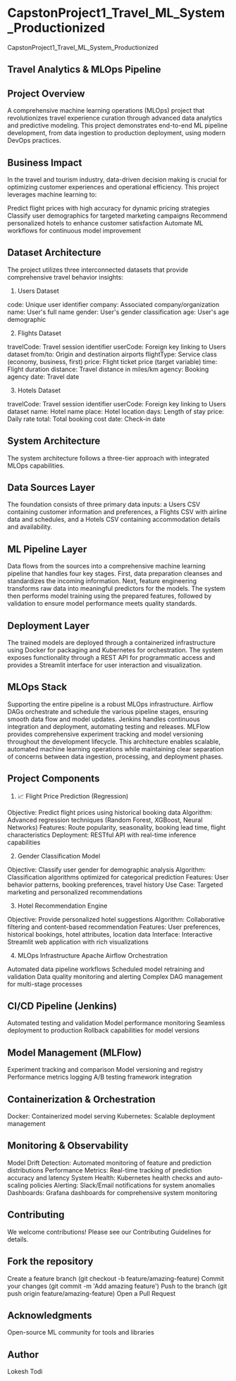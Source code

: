 # CapstonProject1_Travel_ML_System_Productionized
CapstonProject1_Travel_ML_System_Productionized

## Travel Analytics & MLOps Pipeline

## Project Overview
A comprehensive machine learning operations (MLOps) project that revolutionizes travel experience curation through advanced data analytics and predictive modeling. This project demonstrates end-to-end ML pipeline development, from data ingestion to production deployment, using modern DevOps practices.

## Business Impact
In the travel and tourism industry, data-driven decision making is crucial for optimizing customer experiences and operational efficiency. This project leverages machine learning to:

Predict flight prices with high accuracy for dynamic pricing strategies
Classify user demographics for targeted marketing campaigns
Recommend personalized hotels to enhance customer satisfaction
Automate ML workflows for continuous model improvement

## Dataset Architecture
The project utilizes three interconnected datasets that provide comprehensive travel behavior insights:

1. Users Dataset

code: Unique user identifier
company: Associated company/organization
name: User's full name
gender: User's gender classification
age: User's age demographic

2. Flights Dataset

travelCode: Travel session identifier
userCode: Foreign key linking to Users dataset
from/to: Origin and destination airports
flightType: Service class (economy, business, first)
price: Flight ticket price (target variable)
time: Flight duration
distance: Travel distance in miles/km
agency: Booking agency
date: Travel date

3. Hotels Dataset

travelCode: Travel session identifier
userCode: Foreign key linking to Users dataset
name: Hotel name
place: Hotel location
days: Length of stay
price: Daily rate
total: Total booking cost
date: Check-in date

## System Architecture

The system architecture follows a three-tier approach with integrated MLOps capabilities.

## Data Sources Layer

The foundation consists of three primary data inputs: a Users CSV containing customer information and preferences, a Flights CSV with airline data and schedules, and a Hotels CSV containing accommodation details and availability.

## ML Pipeline Layer

Data flows from the sources into a comprehensive machine learning pipeline that handles four key stages. First, data preparation cleanses and standardizes the incoming information. Next, feature engineering transforms raw data into meaningful predictors for the models. The system then performs model training using the prepared features, followed by validation to ensure model performance meets quality standards.

## Deployment Layer
The trained models are deployed through a containerized infrastructure using Docker for packaging and Kubernetes for orchestration. The system exposes functionality through a REST API for programmatic access and provides a Streamlit interface for user interaction and visualization.

## MLOps Stack
Supporting the entire pipeline is a robust MLOps infrastructure. Airflow DAGs orchestrate and schedule the various pipeline stages, ensuring smooth data flow and model updates. Jenkins handles continuous integration and deployment, automating testing and releases. MLFlow provides comprehensive experiment tracking and model versioning throughout the development lifecycle.
This architecture enables scalable, automated machine learning operations while maintaining clear separation of concerns between data ingestion, processing, and deployment phases.

## Project Components

1. 📈 Flight Price Prediction (Regression)

Objective: Predict flight prices using historical booking data
Algorithm: Advanced regression techniques (Random Forest, XGBoost, Neural Networks)
Features: Route popularity, seasonality, booking lead time, flight characteristics
Deployment: RESTful API with real-time inference capabilities

2. Gender Classification Model

Objective: Classify user gender for demographic analysis
Algorithm: Classification algorithms optimized for categorical prediction
Features: User behavior patterns, booking preferences, travel history
Use Case: Targeted marketing and personalized recommendations

3. Hotel Recommendation Engine

Objective: Provide personalized hotel suggestions
Algorithm: Collaborative filtering and content-based recommendation
Features: User preferences, historical bookings, hotel attributes, location data
Interface: Interactive Streamlit web application with rich visualizations

4. MLOps Infrastructure
Apache Airflow Orchestration

Automated data pipeline workflows
Scheduled model retraining and validation
Data quality monitoring and alerting
Complex DAG management for multi-stage processes

## CI/CD Pipeline (Jenkins)

Automated testing and validation
Model performance monitoring
Seamless deployment to production
Rollback capabilities for model versions

## Model Management (MLFlow)

Experiment tracking and comparison
Model versioning and registry
Performance metrics logging
A/B testing framework integration

## Containerization & Orchestration

Docker: Containerized model serving
Kubernetes: Scalable deployment management

 
## Monitoring & Observability

Model Drift Detection: Automated monitoring of feature and prediction distributions
Performance Metrics: Real-time tracking of prediction accuracy and latency
System Health: Kubernetes health checks and auto-scaling policies
Alerting: Slack/Email notifications for system anomalies
Dashboards: Grafana dashboards for comprehensive system monitoring

## Contributing
We welcome contributions! Please see our Contributing Guidelines for details.

## Fork the repository
Create a feature branch (git checkout -b feature/amazing-feature)
Commit your changes (git commit -m 'Add amazing feature')
Push to the branch (git push origin feature/amazing-feature)
Open a Pull Request

## Acknowledgments

Open-source ML community for tools and libraries

## Author
Lokesh Todi
